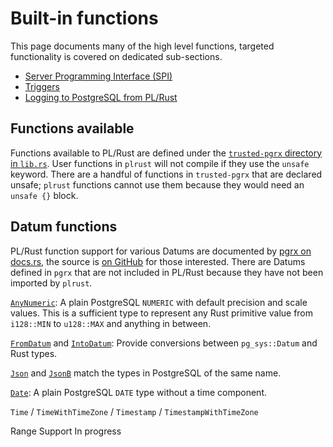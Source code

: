 # Built-in functions

This page documents many of the high level functions,
targeted functionality is covered on dedicated sub-sections.

- [Server Programming Interface (SPI)](spi.md)
- [Triggers](triggers.md)
- [Logging to PostgreSQL from PL/Rust](logging.md)


## Functions available

Functions available to PL/Rust are defined under
the [`trusted-pgrx` directory in `lib.rs`](https://github.com/tcdi/plrust/blob/main/trusted-pgrx/src/lib.rs). User functions in `plrust` will not compile if they use
the `unsafe` keyword.
There are a handful of functions in `trusted-pgrx` that are
declared unsafe; `plrust` functions cannot use them because they would need an `unsafe {}` block.


## Datum functions

PL/Rust function support for various Datums are documented by
[pgrx on docs.rs](https://docs.rs/pgrx/latest/pgrx/datum/index.html),
the source is [on GitHub](https://github.com/tcdi/pgrx/tree/master/pgrx/src/datum) for those interested.
There are Datums defined in `pgrx` that are not included in PL/Rust
because they have not been imported by `plrust`.


[`AnyNumeric`](https://docs.rs/pgrx/latest/pgrx/datum/numeric/struct.AnyNumeric.html):
A plain PostgreSQL `NUMERIC` with default precision and scale values. This is a sufficient type to represent any Rust primitive value from `i128::MIN` to `u128::MAX` and anything in between.

[`FromDatum`](https://docs.rs/pgrx/latest/pgrx/datum/trait.FromDatum.html) and [`IntoDatum`](https://docs.rs/pgrx/latest/pgrx/datum/trait.IntoDatum.html): Provide conversions between `pg_sys::Datum` and Rust types. 


[`Json`](https://docs.rs/pgrx/latest/pgrx/datum/struct.Json.html)
and
[`JsonB`](https://docs.rs/pgrx/latest/pgrx/datum/struct.JsonB.html)
match the types in PostgreSQL of the same name.


[`Date`](https://docs.rs/pgrx/latest/pgrx/datum/struct.Date.html):
A plain PostgreSQL `DATE` type without a time component.


`Time` / `TimeWithTimeZone` / `Timestamp` / `TimestampWithTimeZone`


Range Support In progress


